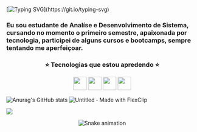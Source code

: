 [![Typing SVG](https://readme-typing-svg.herokuapp.com/?color=FF1493&size=35&center=true&vCenter=true&width=1000&lines=Oii,+eu+sou+a+Evelyn+Amaral;)](https://git.io/typing-svg)
### Eu sou estudante de Analíse e Desenvolvimento de Sistema, cursando no momento o primeiro semestre, apaixonada por tecnologia, participei de alguns cursos e bootcamps, sempre tentando me aperfeiçoar.


### <p align="center">⭐️ Tecnologias que estou apredendo ⭐️
</p>


<p align="center"><a href="https://developer.mozilla.org/docs/Web/HTML"><img height= "35" src= "https://img.shields.io/badge/HTML5-E34F26?style=for-the-badge&logo=html5&logoColor=white"></a>
<a href="https://developer.mozilla.org/docs/Web/CSS"><img height= "35" src= "https://img.shields.io/badge/CSS3-1572B6?style=for-the-badge&logo=css3&logoColor=white"></a>
<a href="https://www.javascript.com/"><img height= "35" src= "https://img.shields.io/badge/JavaScript-F7DF1E?style=for-the-badge&logo=javascript&logoColor=black"></a>
<a href="https://reactjs.org/"><img height= "35" src= "https://img.shields.io/badge/React-20232A?style=for-the-badge&logo=react&logoColor=61DAFB"></a>
</p>


![Anurag's GitHub stats](https://github-readme-stats.vercel.app/api?username=evelyn-amaral&hide=stars,prs,issues,contribs&show_icons=true&theme=radical)
![Untitled ‑ Made with FlexClip](https://user-images.githubusercontent.com/126355681/221391399-d8da9127-f5bb-484e-99e7-448ba131d62a.gif)
<div>
 
<a href="https://www.linkedin.com/in/evelynamaral" target="_blank"><img src="https://img.shields.io/badge/-LinkedIn-%230077B5?style=for-the-badge&logo=linkedin&logoColor=white" target="_blank"></a> 
  
</div>

<div align="center">

![Snake animation](https://github.com/evelyn-amaral/evelyn-amaral/blob/output/github-contribution-grid-snake.svg)
 
 </div>
